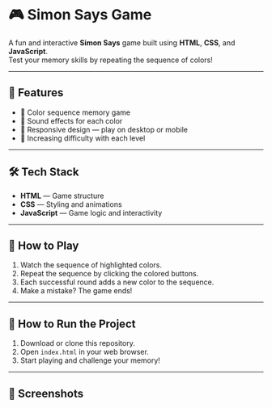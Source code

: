 # 🎮 Simon Says Game

A fun and interactive **Simon Says** game built using **HTML**, **CSS**, and **JavaScript**.  
Test your memory skills by repeating the sequence of colors!

---

## 🧩 Features

- 🎨 Color sequence memory game
- 🎵 Sound effects for each color
- 🚀 Responsive design — play on desktop or mobile
- 🔁 Increasing difficulty with each level

---

## 🛠️ Tech Stack

- **HTML** — Game structure
- **CSS** — Styling and animations
- **JavaScript** — Game logic and interactivity

---

## 🚀 How to Play

1. Watch the sequence of highlighted colors.
2. Repeat the sequence by clicking the colored buttons.
3. Each successful round adds a new color to the sequence.
4. Make a mistake? The game ends!

---

## 📂 How to Run the Project

1. Download or clone this repository.
2. Open `index.html` in your web browser.
3. Start playing and challenge your memory!

---

## 📸 Screenshots


